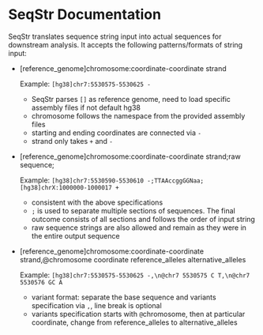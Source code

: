 # SeqStr Documentation

SeqStr translates sequence string input into actual sequences for downstream analysis. It accepts the following patterns/formats of string input:

- [reference_genome]chromosome:coordinate-coordinate strand

  Example: `[hg38]chr7:5530575-5530625 -`

    - SeqStr parses `[]` as reference genome, need to load specific assembly files if not default hg38
    - chromosome follows the namespace from the provided assembly files
    - starting and ending coordinates are connected via `-`
    - strand only takes `+` and `-`

- [reference_genome]chromosome:coordinate-coordinate strand;raw sequence;

  Example: `[hg38]chr7:5530590-5530610 -;TTAAccggGGNaa;[hg38]chrX:1000000-1000017 +`

    - consistent with the above specifications
    - `;` is used to separate multiple sections of sequences. The final outcome consists of all sections and follows the order of input string
    - raw sequence strings are also allowed and remain as they were in the entire output sequence

- [reference_genome]chromosome:coordinate-coordinate strand,@chromosome coordinate reference_alleles alternative_alleles 

  Example: `[hg38]chr7:5530575-5530625 -,\n@chr7 5530575 C T,\n@chr7 5530576 GC A`

    - variant format: separate the base sequence and variants specification via `,`, line break is optional
    - variants specification starts with `@`chromosome, then at particular coordinate, change from reference_alleles to alternative_alleles 
